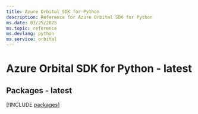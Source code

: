 ```yaml
---
title: Azure Orbital SDK for Python
description: Reference for Azure Orbital SDK for Python
ms.date: 03/25/2025
ms.topic: reference
ms.devlang: python
ms.service: orbital
---
```

# Azure Orbital SDK for Python - latest
## Packages - latest
[!INCLUDE [packages](orbital-index.md)]
